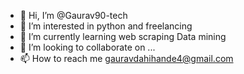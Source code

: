 - 👋 Hi, I’m @Gaurav90-tech
- 👀 I’m interested in python and freelancing
- 🌱 I’m currently learning web scraping Data mining
- 💞️ I’m looking to collaborate on ...
- 📫 How to reach me gauravdahihande4@gmail.com


